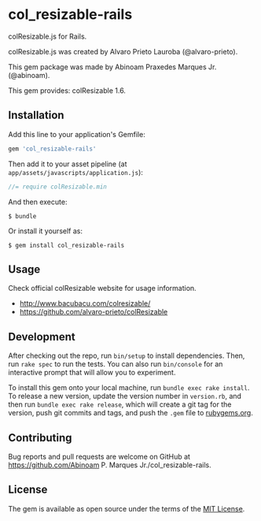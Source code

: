 # col_resizable-rails

colResizable.js for Rails.

colResizable.js was created by Alvaro Prieto Lauroba (@alvaro-prieto).

This gem package was made by Abinoam Praxedes Marques Jr. (@abinoam).

This gem provides: colResizable 1.6.

## Installation

Add this line to your application's Gemfile:

```ruby
gem 'col_resizable-rails'
```

Then add it to your asset pipeline (at ```app/assets/javascripts/application.js```):

```js
//= require colResizable.min
```

And then execute:

    $ bundle

Or install it yourself as:

    $ gem install col_resizable-rails

## Usage

Check official colResizable website for usage information.
* http://www.bacubacu.com/colresizable/
* https://github.com/alvaro-prieto/colResizable

## Development

After checking out the repo, run `bin/setup` to install dependencies. Then, run `rake spec` to run the tests. You can also run `bin/console` for an interactive prompt that will allow you to experiment.

To install this gem onto your local machine, run `bundle exec rake install`. To release a new version, update the version number in `version.rb`, and then run `bundle exec rake release`, which will create a git tag for the version, push git commits and tags, and push the `.gem` file to [rubygems.org](https://rubygems.org).

## Contributing

Bug reports and pull requests are welcome on GitHub at https://github.com/Abinoam P. Marques Jr./col_resizable-rails.


## License

The gem is available as open source under the terms of the [MIT License](http://opensource.org/licenses/MIT).

